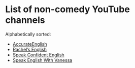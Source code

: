 # List of non-comedy YouTube channels

Alphabetically sorted:

- [AccurateEnglish](https://www.youtube.com/c/AccurateEnglish)
- [Rachel’s English](https://www.youtube.com/c/rachelsenglish)
- [Speak Confident English](https://www.youtube.com/c/Speakconfidentenglish)
- [Speak English With Vanessa](https://www.youtube.com/channel/UCxJGMJbjokfnr2-s4_RXPxQ)
